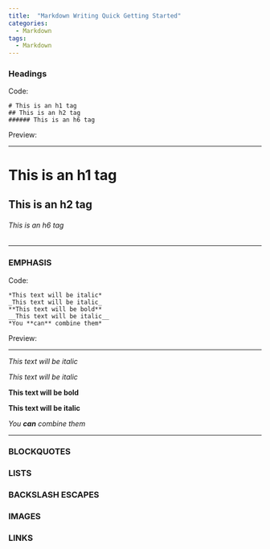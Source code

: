 ```yaml
---
title:  "Markdown Writing Quick Getting Started"
categories: 
  - Markdown
tags:
  - Markdown
---
```


### Headings

Code:

    # This is an h1 tag
    ## This is an h2 tag
    ###### This is an h6 tag

Preview:

***
# This is an h1 tag
## This is an h2 tag
###### This is an h6 tag
***

### EMPHASIS

Code:

    *This text will be italic*
    _This text will be italic_
    **This text will be bold**
    __This text will be italic__
    *You **can** combine them*

Preview:

***

*This text will be italic*

_This text will be italic_

**This text will be bold**

__This text will be italic__

*You **can** combine them*

***

### BLOCKQUOTES

### LISTS

### BACKSLASH ESCAPES

### IMAGES

### LINKS

